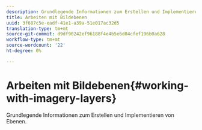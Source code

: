 ```yaml
---
description: Grundlegende Informationen zum Erstellen und Implementieren von Ebenen.
title: Arbeiten mit Bildebenen
uuid: 3f687c5e-eadf-41e1-a39a-51e017ac32d5
translation-type: tm+mt
source-git-commit: d9df90242ef96188f4e4b5e6d04cfef196b0a628
workflow-type: tm+mt
source-wordcount: '22'
ht-degree: 0%

---
```



# Arbeiten mit Bildebenen{#working-with-imagery-layers}

Grundlegende Informationen zum Erstellen und Implementieren von Ebenen.

